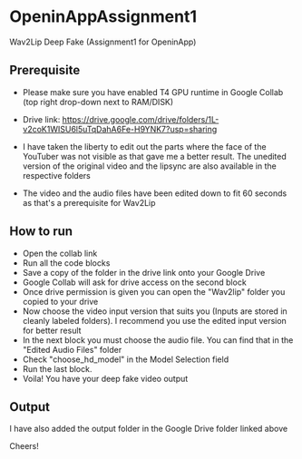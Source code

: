 # OpeninAppAssignment1
Wav2Lip Deep Fake (Assignment1 for OpeninApp)

## Prerequisite

- Please make sure you have enabled T4 GPU runtime in Google Collab (top right drop-down next to RAM/DISK)

- Drive link: https://drive.google.com/drive/folders/1L-v2coK1WISU6l5uTqDahA6Fe-H9YNK7?usp=sharing

- I have taken the liberty to edit out the parts where the face of the YouTuber was not visible as that gave me a better result. The unedited version of the original video and the lipsync are also available in the respective folders

- The video and the audio files have been edited down to fit 60 seconds as that's a prerequisite for Wav2Lip

## How to run
- Open the collab link
- Run all the code blocks
- Save a copy of the folder in the drive link onto your Google Drive
- Google Collab will ask for drive access on the second block
- Once drive permission is given you can open the "Wav2lip" folder you copied to your drive
- Now choose the video input version that suits you (Inputs are stored in cleanly labeled folders). I recommend you use the edited input version for better result
- In the next block you must choose the audio file. You can find that in the "Edited Audio Files" folder
- Check "choose_hd_model" in the Model Selection field
- Run the last block. 
- Voila! You have your deep fake video output

## Output

I have also added the output folder in the Google Drive folder linked above

Cheers!
